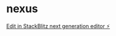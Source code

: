 # nexus

[Edit in StackBlitz next generation editor ⚡️](https://stackblitz.com/~/github.com/MasonNew/nexus)